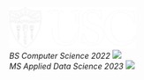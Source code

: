 <em><img src="usc.png" width="230"><br>BS Computer Science 2022 <img src="https://media.giphy.com/media/WUlplcMpOCEmTGBtBW/giphy.gif" width="30"></br>MS Applied Data Science 2023 
<img src="https://media.giphy.com/media/2m1WnCqNuyEJnigDAP/giphy.gif" width="30"></em>
